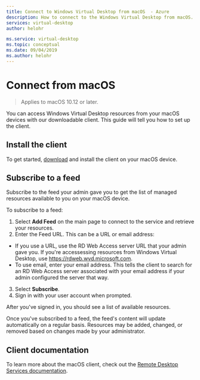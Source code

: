 ```yaml
---
title: Connect to Windows Virtual Desktop from macOS  - Azure
description: How to connect to the Windows Virtual Desktop from macOS.
services: virtual-desktop
author: helohr

ms.service: virtual-desktop
ms.topic: conceptual
ms.date: 09/04/2019
ms.author: helohr
---
```

# Connect from macOS

> Applies to macOS 10.12 or later.

You can access Windows Virtual Desktop resources from your macOS devices with our downloadable client. This guide will tell you how to set up the client.

## Install the client

To get started, [download](https://apps.apple.com/app/microsoft-remote-desktop/id1295203466?mt=12) and install the client on your macOS device.

## Subscribe to a feed

Subscribe to the feed your admin gave you to get the list of managed resources available to you on your macOS device.

To subscribe to a feed:

1. Select **Add Feed** on the main page to connect to the service and retrieve your resources.
2. Enter the Feed URL. This can be a URL or email address:
  - If you use a URL, use the RD Web Access server URL that your admin gave you. If you're accessessing resources from Windows Virtual Desktop, use https://rdweb.wvd.microsoft.com.
  - To use email, enter your email address. This tells the client to search for an RD Web Access server associated with your email address if your admin configured the server that way.
3. Select **Subscribe**.
4. Sign in with your user account when prompted.

After you've signed in, you should see a list of available resources.

Once you've subscribed to a feed, the feed's content will update automatically on a regular basis. Resources may be added, changed, or removed based on changes made by your administrator.

## Client documentation

To learn more about the macOS client, check out the [Remote Desktop Services documentation](https://docs.microsoft.com/windows-server/remote/remote-desktop-services/clients/remote-desktop-mac).
